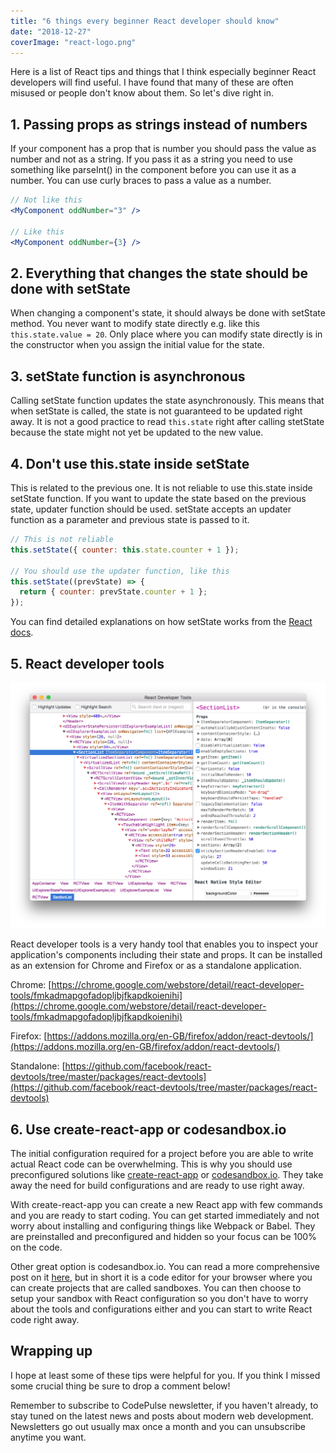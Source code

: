 ```yaml
---
title: "6 things every beginner React developer should know"
date: "2018-12-27"
coverImage: "react-logo.png"
---
```


Here is a list of React tips and things that I think especially beginner React developers will find useful. I have found that many of these are often misused or people don't know about them. So let's dive right in.

## 1. Passing props as strings instead of numbers

If your component has a prop that is number you should pass the value as number and not as a string. If you pass it as a string you need to use something like parseInt() in the component before you can use it as a number. You can use curly braces to pass a value as a number.

```jsx
// Not like this
<MyComponent oddNumber="3" />

// Like this
<MyComponent oddNumber={3} />
```

## 2. Everything that changes the state should be done with setState

When changing a component's state, it should always be done with setState method. You never want to modify state directly e.g. like this `this.state.value = 20`. Only place where you can modify state directly is in the constructor when you assign the initial value for the state.

## 3. setState function is asynchronous

Calling setState function updates the state asynchronously. This means that when setState is called, the state is not guaranteed to be updated right away. It is not a good practice to read `this.state` right after calling stetState because the state might not yet be updated to the new value.

## 4. Don't use this.state inside setState

This is related to the previous one. It is not reliable to use this.state inside setState function. If you want to update the state based on the previous state, updater function should be used. setState accepts an updater function as a parameter and previous state is passed to it.

```jsx
// This is not reliable
this.setState({ counter: this.state.counter + 1 });

// You should use the updater function, like this
this.setState((prevState) => {
  return { counter: prevState.counter + 1 };
});
```

You can find detailed explanations on how setState works from the [React docs](https://reactjs.org/docs/react-component.html#setstate).

## 5. React developer tools

![react developer tools](./images/react-dev-tools-ss.png)

React developer tools is a very handy tool that enables you to inspect your application's components including their state and props. It can be installed as an extension for Chrome and Firefox or as a standalone application.

Chrome: [https://chrome.google.com/webstore/detail/react-developer-tools/fmkadmapgofadopljbjfkapdkoienihi](https://chrome.google.com/webstore/detail/react-developer-tools/fmkadmapgofadopljbjfkapdkoienihi)

Firefox: [https://addons.mozilla.org/en-GB/firefox/addon/react-devtools/](https://addons.mozilla.org/en-GB/firefox/addon/react-devtools/)

Standalone: [https://github.com/facebook/react-devtools/tree/master/packages/react-devtools](https://github.com/facebook/react-devtools/tree/master/packages/react-devtools)

## 6. Use create-react-app or codesandbox.io

The initial configuration required for a project before you are able to write actual React code can be overwhelming. This is why you should use preconfigured solutions like [create-react-app](https://github.com/facebook/create-react-app) or [codesandbox.io](https://codesandbox.io/). They take away the need for build configurations and are ready to use right away.

With create-react-app you can create a new React app with few commands and you are ready to start coding. You can get started immediately and not worry about installing and configuring things like Webpack or Babel. They are preinstalled and preconfigured and hidden so your focus can be 100% on the code.

Other great option is codesandbox.io. You can read a more comprehensive post on it [here](/blog/online-code-editor-every-web-developer-should-know-about/), but in short it is a code editor for your browser where you can create projects that are called sandboxes. You can then choose to setup your sandbox with React configuration so you don't have to worry about the tools and configurations either and you can start to write React code right away.

## Wrapping up

I hope at least some of these tips were helpful for you. If you think I missed some crucial thing be sure to drop a comment below!

Remember to subscribe to CodePulse newsletter, if you haven't already, to stay tuned on the latest news and posts about modern web development. Newsletters go out usually max once a month and you can unsubscribe anytime you want.
